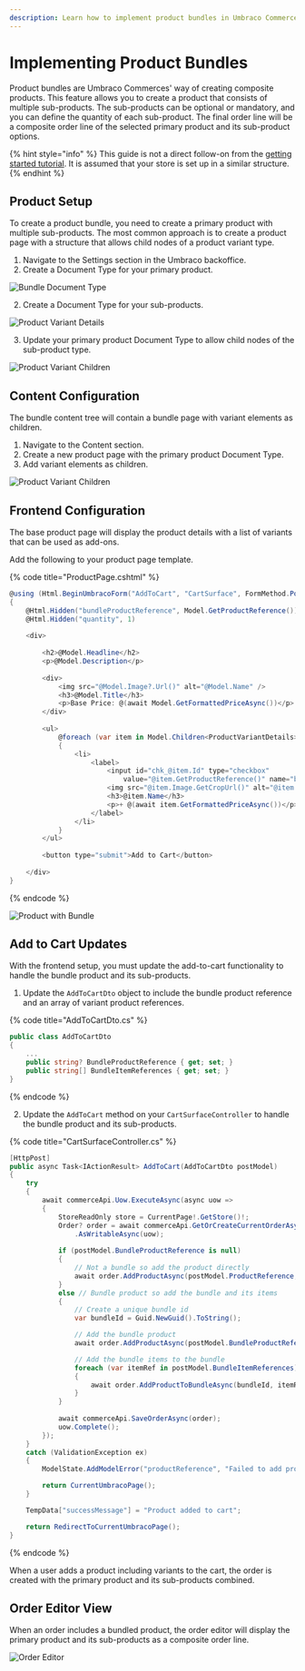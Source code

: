 ```yaml
---
description: Learn how to implement product bundles in Umbraco Commerce.
---
```


# Implementing Product Bundles

Product bundles are Umbraco Commerces' way of creating composite products. This feature allows you to create a product that consists of multiple sub-products. The sub-products can be optional or mandatory, and you can define the quantity of each sub-product. The final order line will be a composite order line of the selected primary product and its sub-product options.

{% hint style="info" %}
This guide is not a direct follow-on from the [getting started tutorial](../tutorials/build-a-store/overview.md). It is assumed that your store is set up in a similar structure.
{% endhint %}

## Product Setup

To create a product bundle, you need to create a primary product with multiple sub-products. The most common approach is to create a product page with a structure that allows child nodes of a product variant type.

1. Navigate to the Settings section in the Umbraco backoffice.
2. Create a Document Type for your primary product.

![Bundle Document Type](images/product-bundles/bundle-document-type.png)

2. Create a Document Type for your sub-products.

![Product Variant Details](images/product-bundles/product-variant-details.png)

3. Update your primary product Document Type to allow child nodes of the sub-product type.

![Product Variant Children](images/product-bundles/bundle-document-type-structure.png)

## Content Configuration

The bundle content tree will contain a bundle page with variant elements as children.

1. Navigate to the Content section.
2. Create a new product page with the primary product Document Type.
3. Add variant elements as children.

![Product Variant Children](images/product-bundles/product-variant-children.png)

## Frontend Configuration

The base product page will display the product details with a list of variants that can be used as add-ons.

Add the following to your product page template.

{% code title="ProductPage.cshtml" %}

```csharp
@using (Html.BeginUmbracoForm("AddToCart", "CartSurface", FormMethod.Post))
{
    @Html.Hidden("bundleProductReference", Model.GetProductReference())
    @Html.Hidden("quantity", 1)
            
    <div>
    
        <h2>@Model.Headline</h2>
        <p>@Model.Description</p>
            
        <div>
            <img src="@Model.Image?.Url()" alt="@Model.Name" />
            <h3>@Model.Title</h3>
            <p>Base Price: @(await Model.GetFormattedPriceAsync())</p>
        </div>
        
        <ul>
            @foreach (var item in Model.Children<ProductVariantDetails>())
            {
                <li>
                    <label>
                        <input id="chk_@item.Id" type="checkbox"
                            value="@item.GetProductReference()" name="bundleItemReferences[]" />
                        <img src="@item.Image.GetCropUrl()" alt="@item.Name" />
                        <h3>@item.Name</h3>
                        <p>+ @(await item.GetFormattedPriceAsync())</p>
                    </label>
                </li>
            }
        </ul>
        
        <button type="submit">Add to Cart</button>
        
    </div>
}
```

{% endcode %}

![Product with Bundle](images/product-bundles/product-bundles.png)

## Add to Cart Updates

With the frontend setup, you must update the add-to-cart functionality to handle the bundle product and its sub-products.

1. Update the `AddToCartDto` object to include the bundle product reference and an array of variant product references.

{% code title="AddToCartDto.cs" %}

```csharp
public class AddToCartDto
{
    ...
    public string? BundleProductReference { get; set; }
    public string[] BundleItemReferences { get; set; }
}
```

{% endcode %}

2. Update the `AddToCart` method on your `CartSurfaceController` to handle the bundle product and its sub-products.

{% code title="CartSurfaceController.cs" %}

```csharp
[HttpPost]
public async Task<IActionResult> AddToCart(AddToCartDto postModel)
{
    try
    {
        await commerceApi.Uow.ExecuteAsync(async uow =>
        {
            StoreReadOnly store = CurrentPage!.GetStore()!;
            Order? order = await commerceApi.GetOrCreateCurrentOrderAsync(store.Id)!
                .AsWritableAsync(uow);
            
            if (postModel.BundleProductReference is null)
            {
                // Not a bundle so add the product directly
                await order.AddProductAsync(postModel.ProductReference, postModel.Quantity);
            } 
            else // Bundle product so add the bundle and its items
            {
                // Create a unique bundle id
                var bundleId = Guid.NewGuid().ToString();

                // Add the bundle product
                await order.AddProductAsync(postModel.BundleProductReference, 1, bundleId);

                // Add the bundle items to the bundle
                foreach (var itemRef in postModel.BundleItemReferences)
                {
                    await order.AddProductToBundleAsync(bundleId, itemRef, 1);
                }
            }
            
            await commerceApi.SaveOrderAsync(order);
            uow.Complete();
        });
    }
    catch (ValidationException ex)
    {
        ModelState.AddModelError("productReference", "Failed to add product to cart");

        return CurrentUmbracoPage();
    }

    TempData["successMessage"] = "Product added to cart";

    return RedirectToCurrentUmbracoPage();
}
```

{% endcode %}

When a user adds a product including variants to the cart, the order is created with the primary product and its sub-products combined.

## Order Editor View

When an order includes a bundled product, the order editor will display the primary product and its sub-products as a composite order line.

![Order Editor](images/product-bundles/order-editor.png)
